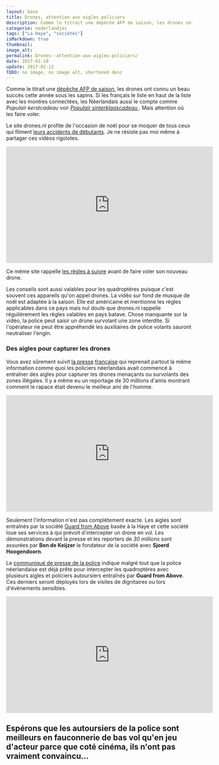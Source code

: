 ```yaml
---
layout: base
title: Drones, attention aux aigles policiers
description: Comme le titrait une dépêche AFP de saison, les drones ont connu un beau succès cette année sous les sapins. Si les français le liste en haut de la liste a
categorie: nederlandjes
tags: ["La Haye", "sociétés"]
isMarkdown: true
thumbnail: 
image_alt: 
permalink: Drones--attention-aux-aigles-policiers/
date: 2017-01-10
update: 2017-02-12
TODO: no image, no image alt, shortened desc
---
```


Comme le titrait une [dépêche AFP de saison](http://www.francetvinfo.fr/replay-radio/nouveau-monde/nouveau-monde-du-mardi-13-decembre-2016-quel-cadeau-high-tech-pour-noel_1956559.html), les drones ont connu un beau succès cette année sous les sapins. Si les français le liste en haut de la liste avec les montres connectées, les Néerlandais aussi le compte comme *Populair kerstcadeau* voir *[Populair sinterklaascadeau ](http://www.dronekopenonline.nl/Drone-is-populair-sinterklaascadeau.)*. Mais attention où les faire voler.

Le site drones.nl profite de l'occasion de noël pour se moquer de tous ceux qui filment [leurs accidents de débutants](https://www.drones.nl/nieuws/2014/12/drones-populair-kerst-cadeau-vele-crashes-als-gevolg). Je ne résiste pas moi même à partager ces vidéos rigolotes.

<!-- HTML -->
<div style="text-align:center; font-size:smaller;">
<iframe width="560" height="315" src="https://www.youtube.com/embed/0rhIMfjcwbE" frameborder="0" allowfullscreen></iframe>
</div>
<!-- / HTML -->

Ce même site rappelle [les règles à suivre](https://www.drones.nl/videos/2014/12/drone-regels-in-jip-en-janneketaal) avant de  faire voler son nouveau drone.

Les conseils sont aussi valables pour les quadroptères puisque c'est souvent ces appareils qu'on appel drones. La vidéo sur fond de musque de noël est adaptée à la saison. Elle est américaine et mentionne les règles applicables dans ce pays mais nul doute que drones.nl rappelle régulièrement les règles valables en pays batave. Chose manquante sur la vidéo, la police peut saisir un drone survolant une zone interdite. Si l'opérateur ne peut être appréhendé les auxiliaires de police volants sauront neutraliser l'engin.

### Des aigles pour capturer les drones

Vous avez sûrement suivit [la presse](http://www.ouest-france.fr/insolite/pays-bas-la-police-adopte-des-aigles-pour-capturer-les-drones-4470356) [française](http://www.leparisien.fr/insolite/la-police-neerlandaise-adopte-des-aigles-pour-capturer-les-drones-12-09-2016-6114807.php) qui reprenait partout la même information comme quoi les policiers néerlandais avait commencé à entraîner des aigles pour capturer les drones menaçants ou survolants des zones illégales. Il y a même eu un reportage de 30 millions d'amis montrant comment le rapace était devenu le meilleur ami de l'homme.

<!-- HTML -->
<div style="text-align:center; font-size:smaller;">
<iframe width="560" height="315" src="https://www.youtube.com/embed/-4SeUv0Q6w0" frameborder="0" allowfullscreen></iframe>
</div>
<!-- / HTML -->

Seulement l'information n'est pas complètement exacte. Les aigles sont entraînés par la société [Guard from Above](http://guardfromabove.com/) basée à la Haye et cette société loue ses services à qui prévoit d'intercepter un drone en vol. Les démonstrations devant la presse et les reporters de *30 millions* sont assurées par **Ben de Keijzer** le fondateur de la société avec **Sjoerd Hoogendoorn**.

Le [communiqué de presse de la police](https://www.politie.nl/nieuws/2016/september/13/politie-traint-roofvogels-om-drones-te-onderscheppen.html) indique malgré tout que la police néerlandaise est déjà prête pour intercepter les quadroptères avec plusieurs aigles et policiers autoursiers entraînés par **Guard from Above**. Ces derniers seront déployés lors de visites de dignitaires ou lors d'événements sensibles.

<!-- HTML -->
<div style="text-align:center; font-size:smaller;">
<iframe width="560" height="315" src="https://www.youtube.com/embed/ccx3WOovGh0" frameborder="0" allowfullscreen></iframe>
</div>
<!-- / HTML -->

Espérons que les autoursiers de la police sont meilleurs en fauconnerie de bas vol qu'en jeu d'acteur parce que coté cinéma, ils n'ont pas vraiment convaincu…
---
<!-- post notes:
accident: fail
<iframe class="vine-embed pinged loaded in-view" src="https://vine.co/v/MYUUzLA2aO9/embed/simple?wmode=transparent" width="600" height="600" frameborder="0"></iframe> 
 
http://www.numerama.com/tech/132020-guide-dachat-quel-drone-acheter.html 
http://www.30millionsdamis.fr/actualites/article/10941-la-police-neerlandaise-adopte-des-aigles-pour-capturer-les-drones/?L=-11&cHash=a20fde1dc6f1155f4b22abbea6897895
--->
